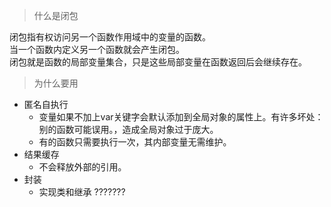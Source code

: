 > 什么是闭包  

闭包指有权访问另一个函数作用域中的变量的函数。  
当一个函数内定义另一个函数就会产生闭包。  
闭包就是函数的局部变量集合，只是这些局部变量在函数返回后会继续存在。

> 为什么要用
- 匿名自执行
  - 变量如果不加上var关键字会默认添加到全局对象的属性上。有许多坏处：别的函数可能误用。，造成全局对象过于庞大。
  - 有的函数只需要执行一次，其内部变量无需维护。
- 结果缓存
  - 不会释放外部的引用。
- 封装
  - 实现类和继承 ???????

